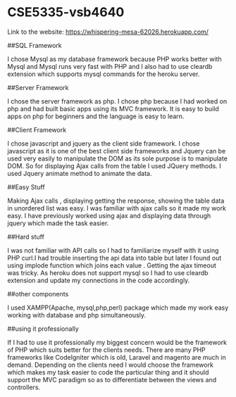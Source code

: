 # CSE5335-vsb4640
Link to the website:   https://whispering-mesa-62026.herokuapp.com/

##SQL Framework

I chose Mysql as my database framework because PHP works better with Mysql and Mysql runs very fast with PHP and I also had to use cleardb extension which supports mysql commands for the heroku server.

##Server Framework

I chose the server framework as php.
I chose php because I had worked on php and had built basic apps using its MVC framework.
It is easy to build apps on php for beginners and the language is easy to learn.

##Client Framework

I chose javascript and jquery as the client side framework. I chose javascript as it is one of the best client side frameworks and Jquery can be
 used very easily to manipulate the DOM as its sole purpose is to manipulate DOM. So for displaying Ajax calls from the table I used JQuery methods.
 I used Jquery animate method to animate the data.
 

##Easy Stuff

Making Ajax calls , displaying getting the response, showing the table data in unordered list was easy. I was familiar with ajax calls so it made my work easy.
I have previously worked using ajax and displaying data through jquery which made the task easier. 

##Hard stuff

I was not familiar with API calls so I had to familiarize myself with it using PHP curl.I had trouble inserting the api data into table but later I found out using implode function which joins each value .
Getting the ajax timeout was tricky.
As heroku does not support mysql so I had to use cleardb extension and update my connections in the code accordingly.

##other components

I used XAMPP(Apache, mysql,php,perl) package which made my work easy working with database and php simultaneously.

##using it professionally

If I had to use it professionally my biggest concern would be the framework of PHP which suits better for the clients needs.
There are many PHP frameworks like CodeIgniter which is old, Laravel and magento are much in demand. Depending on the clients need I would choose the framework which makes my task easier to code the particular thing and it should support the MVC paradigm so as to differentiate between the views and controllers.






